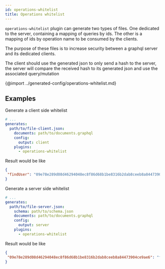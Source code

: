 ```yaml
---
id: operations-whitelist
title: Operations whitelist
---
```


`operations-whitelist` plugin can generate two types of files. One dedicated to the server, containing a mapping of queries by ids. The other is a mapping of ids by operation name to be consumed by the clients.

The purpose of these files is to increase security between a graphql server and its dedicated clients.

The client should use the generated json to only send a hash to the server, the server will compare the received hash to its generated json and use the associated query/mutation

{@import ../generated-config/operations-whitelist.md}

## Examples

Generate a client side whitelist

```yaml
# ...
generates:
  path/to/file-client.json:
    documents: path/to/documents.graphql
    config:
      output: client
    plugins:
      - operations-whitelist
```

Result would be like

```json
{
 "findUser": "09e78e289d08d46294048ec8f86d68b1be8316b2dab8ceeb8a84473904ce9ae6"
}
```

Generate a server side whitelist

```yaml
# ...
generates:
  path/to/file-server.json:
    schema: path/to/schema.json
    documents: path/to/documents.graphql
    config:
      output: server
    plugins:
      - operations-whitelist
```

Result would be like

```json
{
 "09e78e289d08d46294048ec8f86d68b1be8316b2dab8ceeb8a84473904ce9ae6": "fragment UserFields on User {\n  id\n  username\n  role\n}query findUser($userId: ID!) {\n  user(id: $userId) {\n    ...UserFields\n  }\n}"
}
```
